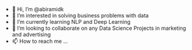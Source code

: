 - 👋 Hi, I’m @abiramidk
- 👀 I’m interested in solving business problems with data
- 🌱 I’m currently learning NLP and Deep Learning
- 💞️ I’m looking to collaborate on any Data Science Projects in marketing and advertising
- 📫 How to reach me ...

<!---
abiramidk/abiramidk is a ✨ special ✨ repository because its `README.md` (this file) appears on your GitHub profile.
You can click the Preview link to take a look at your changes.
--->
